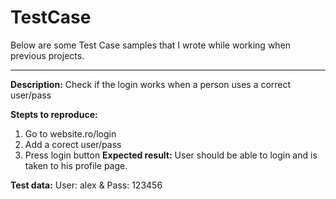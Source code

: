 # TestCase

Below are some Test Case samples that I wrote while working when previous projects.

-----------------

**Description:** 
Check if the login works when a person uses a correct user/pass

**Stepts to reproduce:**
1. Go to website.ro/login
2. Add a corect user/pass
3. Press login button
**Expected result:**
User should be able to login and is taken to his profile page.

**Test data:**
User: alex  & Pass: 123456
